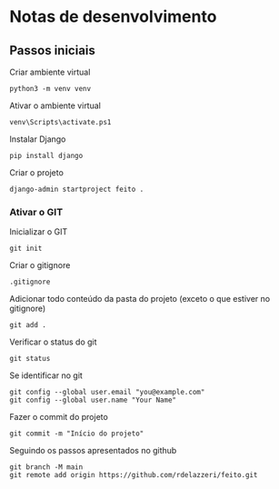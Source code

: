 # Notas de desenvolvimento

## Passos iniciais
Criar ambiente virtual

    python3 -m venv venv

Ativar o ambiente virtual

    venv\Scripts\activate.ps1

Instalar Django

    pip install django

Criar o projeto

    django-admin startproject feito .

### Ativar o GIT

Inicializar o GIT

    git init

Criar o gitignore

    .gitignore

Adicionar todo conteúdo da pasta do projeto (exceto o que estiver no gitignore)

    git add .

Verificar o status do git

    git status

Se identificar no git

    git config --global user.email "you@example.com"
    git config --global user.name "Your Name"

Fazer o commit do projeto

    git commit -m "Início do projeto"

Seguindo os passos apresentados no github

    git branch -M main
    git remote add origin https://github.com/rdelazzeri/feito.git
    


